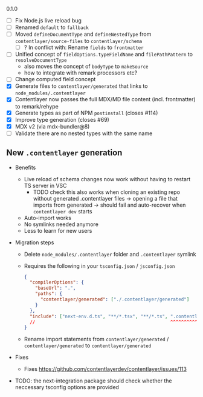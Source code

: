 0.1.0

- [ ] Fix Node.js live reload bug
- [ ] Renamed `default` to `fallback`
- [ ] Moved `defineDocumentType` and `defineNestedType` from `contentlayer/source-files` to `contentlayer/schema`
  - [ ] ? In conflict with: Rename `fields` to `frontmatter`
- [ ] Unified concept of `fieldOptions.typeFieldName` and `filePathPattern` to `resolveDocumentType`
  - also moves the concept of `bodyType` to `makeSource`
  - how to integrate with remark processors etc?
- [ ] Change computed field concept
- [x] Generate files to `contentlayer/generated` that links to `node_modules/.contentlayer`
- [x] Contentlayer now passes the full MDX/MD file content (incl. frontmatter) to remark/rehype
- [x] Generate types as part of NPM `postinstall` (closes #114)
- [x] Improve type generation (closes #69)
- [x] MDX v2 (via mdx-bundler@8)
- [ ] Validate there are no nested types with the same name

## New `.contentlayer` generation

- Benefits

  - Live reload of schema changes now work without having to restart TS server in VSC
    - TODO check this also works when cloning an existing repo without generated .contentlayer files -> opening a file that imports from generated -> should fail and auto-recover when `contentlayer dev` starts
  - Auto-import works
  - No symlinks needed anymore
  - Less to learn for new users

- Migration steps

  - Delete `node_modules/.contentlayer` folder and `.contentlayer` symlink
  - Requires the following in your `tsconfig.json` / `jsconfig.json`

    ```json
    {
      "compilerOptions": {
        "baseUrl": ".",
        "paths": {
          "contentlayer/generated": ["./.contentlayer/generated"]
        }
      },
      "include": ["next-env.d.ts", "**/*.tsx", "**/*.ts", ".contentlayer/generated"]
      //                                                  ^^^^^^^^^^^^^^^^^^^^^^^^^^
    }
    ```

  - Rename import statements from `contentlayer/generated` / `contentlayer/generated` to `contentlayer/generated`

- Fixes
  - Fixes https://github.com/contentlayerdev/contentlayer/issues/113
- TODO: the next-integration package should check whether the neccessary tsconfig options are provided
